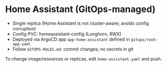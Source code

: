 # Home Assistant (GitOps-managed)

- Single replica (Home Assistant is not cluster-aware; avoids config corruption)
- Config PVC: homeassistant-config (Longhorn, RWX)
- Deployed via ArgoCD app `app-home-assistant` defined in `gitops/root-app.yaml`
- Follow `GITOPS-RULES.md`: commit changes; no secrets in git

To change image/resources or replicas, edit `home-assistant.yaml` and push.
